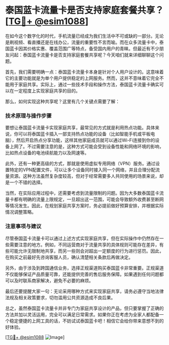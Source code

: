 # 泰国蓝卡流量卡是否支持家庭套餐共享？[[TG💪+ @esim1088](https://t.me/s/esim1088)]

在如今这个数字化的时代，手机流量已经成为我们生活中不可或缺的一部分。无论是刷视频、看直播还是在线办公，流量的重要性不言而喻。而在众多流量卡中，泰国蓝卡因其价格实惠、覆盖范围广等特点，备受国内用户的青睐。但最近有不少朋友问起：泰国蓝卡流量卡是否支持家庭套餐共享呢？今天咱们就来详细聊聊这个问题。

首先，我们需要明确一点：泰国蓝卡流量卡本身是针对个人用户设计的。这意味着它的主要功能就是为单个用户提供稳定的上网服务。然而，这并不意味着它完全不能用于家庭共享。实际上，通过一些技术手段和操作方法，泰国蓝卡流量卡确实可以在一定程度上实现家庭共享的目的。

那么，如何实现这种共享呢？这里有几个关键点需要了解：

### 技术原理与操作步骤

要想让泰国蓝卡流量卡实现家庭共享，最常见的方式就是利用热点功能。具体来说，你可以将泰国蓝卡插入一部支持热点功能的设备（比如智能手机或平板电脑），然后开启热点分享功能，这样其他家庭成员就可以通过Wi-Fi连接到你的设备上网了。不过需要注意的是，这种方式可能会受到设备性能和网络环境的影响，比如热点设备的电池续航能力以及网速等。

此外，还有一种更高级的方式，那就是使用虚拟专用网络（VPN）服务。通过设置特定的VPN配置文件，可以让多个设备同时接入同一个网络，并且合理分配流量资源。这种方法虽然复杂度较高，但对于经常需要多人共同使用的场景来说，却是一个不错的选择。

当然，在实际应用过程中，还需要考虑到流量限制的问题。因为大多数泰国蓝卡流量卡都有明确的流量上限规定，一旦超出这一范围，可能会导致额外收费甚至断网等情况发生。因此，在规划家庭共享方案时，务必提前做好预算安排，并根据实际情况调整策略。

### 注意事项与建议

尽管泰国蓝卡流量卡可以通过上述方式实现家庭共享，但在实际操作中仍然存在一些需要注意的地方。例如，不同运营商对于流量共享的具体规则可能存在差异，有些可能允许无限制地共享，而另一些则会对超出一定额度的行为进行惩罚。因此，在购买之前最好先咨询客服人员，确认清楚相关条款后再做决定。

另外，由于涉及到跨国通信业务，选择正规渠道购买泰国蓝卡非常重要。正规渠道不仅能够保证产品质量可靠，还能提供完善的售后服务保障。如果遇到任何问题都可以及时联系商家解决，避免不必要的麻烦。

最后还要提醒大家一句：无论采用哪种方式来实现家庭共享，请务必遵守当地法律法规及相关政策要求，切勿滥用公共资源造成不良后果。

总之，虽然泰国蓝卡流量卡并非专门为家庭共享设计的产品，但只要掌握了正确的方法并加以灵活运用，完全可以满足日常需求。如果你正在考虑为全家人都配备一个稳定便捷的上网工具的话，不妨试试泰国蓝卡吧！相信它会给你带来意想不到的好体验。

[[TG💪+ @esim1088](https://t.me/s/esim1088) ![Image](https://i.postimg.cc/4NQfJmqS/Snipaste-2025-05-13-00-14-12.png)]